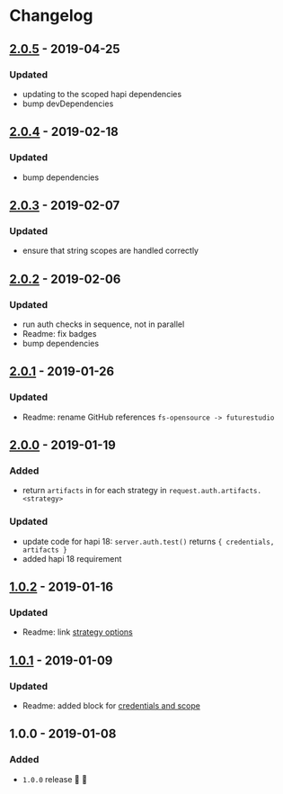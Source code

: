 # Changelog


## [2.0.5](https://github.com/futurestudio/hapi-auth-multiple-strategies/compare/v2.0.4...v2.0.5) - 2019-04-25

### Updated
- updating to the scoped hapi dependencies
- bump devDependencies


## [2.0.4](https://github.com/futurestudio/hapi-auth-multiple-strategies/compare/v2.0.3...v2.0.4) - 2019-02-18

### Updated
- bump dependencies


## [2.0.3](https://github.com/futurestudio/hapi-auth-multiple-strategies/compare/v2.0.2...v2.0.3) - 2019-02-07

### Updated
- ensure that string scopes are handled correctly


## [2.0.2](https://github.com/futurestudio/hapi-auth-multiple-strategies/compare/v2.0.1...v2.0.2) - 2019-02-06

### Updated
- run auth checks in sequence, not in parallel
- Readme: fix badges
- bump dependencies


## [2.0.1](https://github.com/futurestudio/hapi-auth-multiple-strategies/compare/v2.0.0...v2.0.1) - 2019-01-26

### Updated
- Readme: rename GitHub references `fs-opensource -> futurestudio`


## [2.0.0](https://github.com/futurestudio/hapi-auth-multiple-strategies/compare/v1.0.2...v2.0.0) - 2019-01-19

### Added
- return `artifacts` in for each strategy in `request.auth.artifacts.<strategy>`

### Updated
- update code for hapi 18: `server.auth.test()` returns `{ credentials, artifacts }`
- added hapi 18 requirement


## [1.0.2](https://github.com/futurestudio/hapi-auth-multiple-strategies/compare/v1.0.1...v1.0.2) - 2019-01-16

### Updated
- Readme: link [strategy options](https://github.com/futurestudio/hapi-auth-multiple-strategies#authentication-strategy-options)


## [1.0.1](https://github.com/futurestudio/hapi-auth-multiple-strategies/compare/v1.0.0...v1.0.1) - 2019-01-09

### Updated
- Readme: added block for [credentials and scope](https://github.com/futurestudio/hapi-auth-multiple-strategies#credentials--scope)


## 1.0.0 - 2019-01-08

### Added
- `1.0.0` release 🚀 🎉
